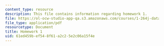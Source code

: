 ```yaml
---
content_type: resource
description: This file contains information regarding homework 1.
file: https://ol-ocw-studio-app-qa.s3.amazonaws.com/courses/1-264j-database-internet-and-systems-integration-technologies-fall-2013/61ed459bef548f61a2c25e2c06a15f4e_MIT1_264JF13_HW1.pdf
file_type: application/pdf
resourcetype: Document
title: Homework 1
uid: 61ed459b-ef54-8f61-a2c2-5e2c06a15f4e
---
```

